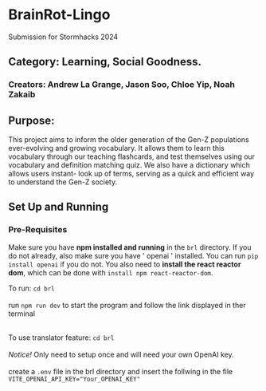 # BrainRot-Lingo
Submission for Stormhacks 2024

## Category: Learning, Social Goodness. 

### Creators: Andrew La Grange, Jason Soo, Chloe Yip, Noah Zakaib

## Purpose:

This project aims to inform the older generation of the Gen-Z populations ever-evolving and growing
vocabulary.  It allows them to learn this vocabulary through our teaching flashcards, and test themselves
using our vocabulary and definition matching quiz. We also have a dictionary which allows users instant-
look up of terms, serving as a quick and efficient way to understand the Gen-Z society.

## Set Up and Running

### Pre-Requisites
Make sure you have **npm installed and running** in the `brl` directory.
If you do not already, also make sure you have ' openai ' installed. You can run `pip install openai` if you do not. You also need to **install the react reactor dom**, which can be done with `install npm react-reactor-dom`. <br>

To run:
    `cd brl` <br> <br>
     run `npm run dev` to start the program and follow the link displayed in ther terminal <br><br>

To use translator feature: `cd brl` <br> <br>
    *Notice!* Only need to setup once and will need your own OpenAI key.<br> <br>
    create a `.env` file in the brl directory and insert the follwing in the file <br>
    `VITE_OPENAI_API_KEY="Your_OPENAI_KEY"` <br>

